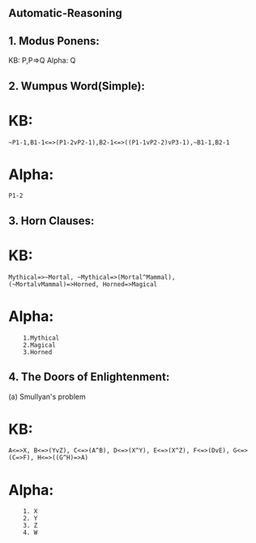 ## Automatic-Reasoning

## 1. Modus Ponens:
KB: P,P=>Q
Alpha: Q

## 2. Wumpus Word(Simple):
# KB: 
`~P1-1,B1-1<=>(P1-2vP2-1),B2-1<=>((P1-1vP2-2)vP3-1),~B1-1,B2-1`
# Alpha: 
`P1-2`

## 3. Horn Clauses:
# KB:
`Mythical=>~Mortal, ~Mythical=>(Mortal^Mammal), (~MortalvMammal)=>Horned, Horned=>Magical`
# Alpha:
```
    1.Mythical
    2.Magical
    3.Horned
```

## 4. The Doors of Enlightenment:
(a) Smullyan's problem
# KB: 
`A<=>X, B<=>(YvZ), C<=>(A^B), D<=>(X^Y), E<=>(X^Z), F<=>(DvE), G<=>(C=>F), H<=>((G^H)=>A)`
# Alpha:
```
    1. X
    2. Y
    3. Z
    4. W
```